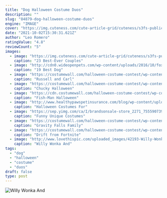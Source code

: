 ```yaml
---
title: "Dog Halloween Costume Duos"
description: ""
slug: "84879-dog-halloween-costume-duos"
engine: "IMAGE"
cover: "https://img.cuteness.com/cute-article-grid/cuteness/s3fs-public/1475602672856mceclip15.jpg"
date: "2021-10-02T15:30:31.621Z"
author: "Leo Romero"
ratingValue: "4.8"
reviewCount: "5"
images:
  - image: "https://img.cuteness.com/cute-article-grid/cuteness/s3fs-public/1475602672856mceclip15.jpg"
    caption: "23 Best-Ever Couples"
  - image: "http://cdn0.wideopenpets.com/wp-content/uploads/2016/10/fox-and-hound.jpg"
    caption: "19 Best Dog"
  - image: "https://costumewall.com/halloween-costume-contest/wp-content/uploads/2018/10/0941114B-2277-4C67-BBD1-CDADBCC0E7AC-e1541059171255-1024x1721.jpeg"
    caption: "Russell and Carl"
  - image: "https://costumewall.com/halloween-costume-contest/wp-content/uploads/2018/10/5-5-1024x683.jpg"
    caption: "Chucky Halloween"
  - image: "https://cdn.costumewall.com/halloween-costume-contest/wp-content/uploads/2019/10/Fish-Man-0.jpg"
    caption: "Fish-Man Halloween"
  - image: "http://www.healthypawspetinsurance.com/blog/wp-content/uploads/dkc1.jpg"
    caption: "Halloween Costumes For"
  - image: "https://sep.yimg.com/ca/I/brandsonsale-store_2271_755590739"
    caption: "Funny Unique Costumes"
  - image: "https://costumewall.com/halloween-costume-contest/wp-content/uploads/2017/08/30349496780_beeb899857_o.jpg"
    caption: "Gravity Falls Family"
  - image: "https://costumewall.com/halloween-costume-contest/wp-content/uploads/2018/10/FB_IMG_1540306580834-3.jpg"
    caption: "Drift from Fortnite"
  - image: "http://www.lovethispic.com/uploaded_images/42193-Willy-Wonka-And-The-Golden-Ticket.jpg"
    caption: "Willy Wonka And"
tags:
  - "dog"
  - "halloween"
  - "costume"
  - "duos"
draft: false
type: post
---
```



![Willy Wonka And](http://www.lovethispic.com/uploaded_images/42193-Willy-Wonka-And-The-Golden-Ticket.jpg "Willy Wonka And")


<!--inArticleAds-->

<!--galleryOne-->


<!--inArticleAds-->

<!--galleryTwo-->


<!--galleryThree-->

